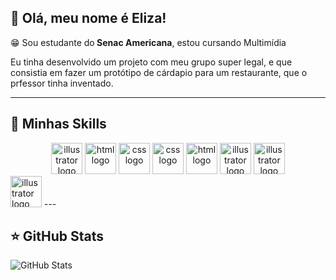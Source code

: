 ## 💜 Olá, meu nome é Eliza!

😁 Sou estudante do<b> Senac Americana</b>, estou cursando Multimídia

Eu tinha desenvolvido um projeto com meu grupo super legal, e que consistia em fazer um protótipo de cárdapio para um restaurante, que o prfessor tinha inventado.

---

## 🚀 Minhas Skills
<div align="center" style="display: inline_block"
<img src="https://skillicons.dev/icons?i=photoshop" height="50" alt="photoshop logo" />
<img src="https://skillicons.dev/icons?i=illustrator" height="50" alt="illustrator logo" />
<img src="https://skillicons.dev/icons?i=html" height="50" alt="html logo" />
<img src="https://skillicons.dev/icons?i=css" height="50" alt="css logo" />
<img src="https://skillicons.dev/icons?i=figma" height="50" alt="css logo" />
<img src="https://skillicons.dev/icons?i=vscode" height="50" alt="html logo" />
<img src="https://skillicons.dev/icons?i=github" height="50" alt="illustrator logo" />
<img src="https://skillicons.dev/icons?i=instagram" height="50" alt="illustrator logo" />
</div>
<img src="https://skillicons.dev/icons?i=ps" height="50" alt="illustrator logo" />
---

## ⭐ GitHub Stats

![GitHub Stats](https://github-readme-stats.vercel.app/api?username=eliza&show_icons=true&theme=aura)</code>